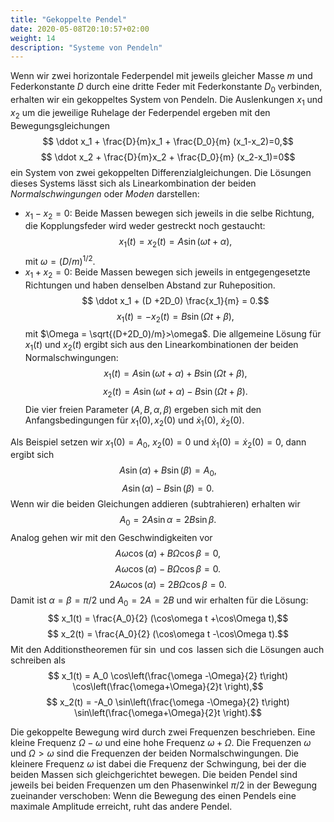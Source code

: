 ```yaml
---
title: "Gekoppelte Pendel"
date: 2020-05-08T20:10:57+02:00
weight: 14
description: "Systeme von Pendeln"
---
```

Wenn wir zwei horizontale Federpendel mit jeweils gleicher
Masse $m$ und  Federkonstante $D$ durch eine
dritte Feder mit Federkonstante $D_0$ verbinden, erhalten wir ein gekoppeltes
System von Pendeln. Die Auslenkungen $x_1$ und $x_2$ um die jeweilige
Ruhelage der Federpendel ergeben mit
den Bewegungsgleichungen
$$ \ddot x_1 + \frac{D}{m}x_1 + \frac{D_0}{m} (x_1-x_2)=0,$$
$$ \ddot x_2 + \frac{D}{m}x_2 + \frac{D_0}{m} (x_2-x_1)=0$$ 
ein System von zwei gekoppelten Differenzialgleichungen. 
Die Lösungen dieses Systems lässt sich als Linearkombination der beiden 
_Normalschwingungen_ oder _Moden_ darstellen: 
   * $x_1-x_2=0$: Beide Massen bewegen sich jeweils in die selbe Richtung,
     die Kopplungsfeder wird weder gestreckt noch gestaucht:
    $$x_1(t)=x_2(t) = A\sin(\omega t + \alpha),$$
    mit $\omega = (D/m)^{1/2}$. 
   * $x_1+x_2=0$: Beide Massen bewegen sich jeweils in entgegengesetzte Richtungen
     und haben denselben Abstand zur Ruheposition.
     $$ \ddot x_1 + (D  +2D_0) \frac{x_1}{m} = 0.$$
    $$ x_1 (t) = -x_2(t) = B \sin (\Omega t +\beta),$$
 mit $\Omega = \sqrt{(D+2D_0)/m}>\omega$. 
Die allgemeine Lösung für $x_1(t)$ und $x_2(t)$ ergibt sich aus den 
 Linearkombinationen der beiden Normalschwingungen:
$$ x_1(t) = A \sin (\omega t + \alpha) + B\sin(\Omega t + \beta),$$
$$ x_2(t) = A \sin (\omega t + \alpha) - B\sin(\Omega t + \beta).$$
Die vier freien Parameter $(A,B, \alpha, \beta)$ ergeben sich mit den 
Anfangsbedingungen für $x_1(0), x_2(0)$ und $\dot{x}_1(0)$, $\dot{x}_2(0)$.

Als Beispiel setzen wir $x_1(0)=A_0$, $x_2(0)=0$ und $\dot{x}_1(0)=\dot{x}_2(0)=0$,
dann ergibt sich 
$$ A \sin(\alpha) + B\sin(\beta) = A_0,$$
$$ A \sin(\alpha) - B\sin(\beta) = 0.$$
Wenn wir die beiden Gleichungen addieren (subtrahieren) erhalten wir
$$ A_0 = 2A\sin\alpha= 2B\sin\beta.$$
Analog gehen wir mit den Geschwindigkeiten vor
$$ A\omega \cos(\alpha) + B\Omega \cos\beta = 0, $$
$$ A\omega \cos(\alpha) - B\Omega \cos\beta = 0.$$
$$ 2A\omega \cos(\alpha) = 2B\Omega \cos\beta = 0.$$
Damit ist $\alpha=\beta= \pi/2$ und $A_0 = 2A = 2B$ und wir erhalten 
für die Lösung:
$$ x_1(t) = \frac{A_0}{2} (\cos\omega t +\cos\Omega t),$$
$$ x_2(t) = \frac{A_0}{2} (\cos\omega t -\cos\Omega t).$$
Mit den Additionstheoremen für $\sin$ und $\cos$ 
lassen sich die Lösungen auch schreiben als
$$ x_1(t) = A_0 \cos\left(\frac{\omega -\Omega}{2} t\right) \cos\left(\frac{\omega+\Omega}{2}t \right),$$
$$ x_2(t) = -A_0 \sin\left(\frac{\omega -\Omega}{2} t\right) \sin\left(\frac{\omega+\Omega}{2}t \right).$$

Die gekoppelte Bewegung wird durch zwei Frequenzen beschrieben. Eine kleine
Frequenz $\Omega-\omega$ und eine hohe Frequenz $\omega + \Omega$.
Die Frequenzen $\omega$ und $\Omega > \omega$ sind die Frequenzen der beiden
Normalschwingungen. Die kleinere Frequenz $\omega$ ist dabei die Frequenz der 
Schwingung, bei der die beiden Massen sich gleichgerichtet bewegen. Die beiden
Pendel sind jeweils bei beiden Frequenzen um den Phasenwinkel $\pi/2$ in der
Bewegung zueinander verschoben: Wenn die Bewegung des einen Pendels eine maximale 
Amplitude erreicht, ruht das andere Pendel. 
